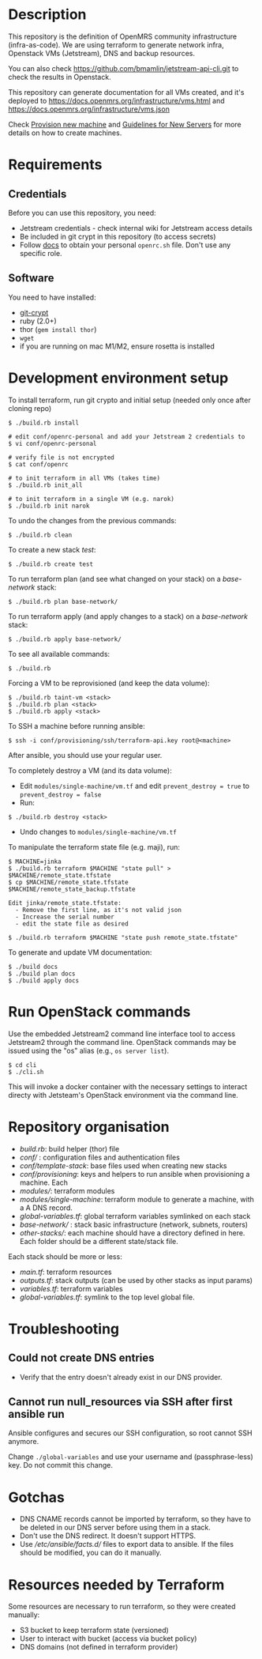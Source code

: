 # Description
This repository is the definition of OpenMRS community infrastructure (infra-as-code).
We are using terraform to generate network infra, Openstack VMs (Jetstream), DNS and backup resources.

You can also check <https://github.com/bmamlin/jetstream-api-cli.git> to check the results in Openstack.

This repository can generate documentation for all VMs created, and it's deployed to
<https://docs.openmrs.org/infrastructure/vms.html> and <https://docs.openmrs.org/infrastructure/vms.json>

Check [Provision new machine](https://github.com/openmrs/openmrs-contrib-itsmresources/wiki/Provision-new-machine) and [Guidelines for New Servers](https://github.com/openmrs/openmrs-contrib-itsmresources/wiki/Guidelines-for-New-Servers) for more details on how to create machines.



# Requirements
## Credentials
Before you can use this repository, you need:
  - Jetstream credentials - check internal wiki for Jetstream access details
  - Be included in git crypt in this repository (to access secrets)
  - Follow [docs](https://docs.jetstream-cloud.org/ui/cli/auth/) to obtain your personal `openrc.sh` file. Don't use any specific role. 

## Software
You need to have installed:
  - [git-crypt](https://github.com/AGWA/git-crypt/blob/master/INSTALL.md)
  - ruby (2.0+)
  - thor (`gem install thor`)
  - `wget`
  - if you are running on mac M1/M2, ensure rosetta is installed

# Development environment setup
To install terraform, run git crypto and initial setup (needed only once after cloning repo)
```
$ ./build.rb install

# edit conf/openrc-personal and add your Jetstream 2 credentials to 
$ vi conf/openrc-personal

# verify file is not encrypted
$ cat conf/openrc

# to init terraform in all VMs (takes time)
$ ./build.rb init_all

# to init terraform in a single VM (e.g. narok)
$ ./build.rb init narok
```

To undo the changes from the previous commands:
```
$ ./build.rb clean
```

To create a new stack _test_:
```
$ ./build.rb create test
```

To run terraform plan (and see what changed on your stack) on a _base-network_ stack:
```
$ ./build.rb plan base-network/
```

To run terraform apply (and apply changes to a stack) on a _base-network_ stack:
```
$ ./build.rb apply base-network/
```

To see all available commands:
```
$ ./build.rb
```

Forcing a VM to be reprovisioned (and keep the data volume):
```
$ ./build.rb taint-vm <stack>
$ ./build.rb plan <stack>
$ ./build.rb apply <stack>
```

To SSH a machine before running ansible:
```
$ ssh -i conf/provisioning/ssh/terraform-api.key root@<machine>
```
After ansible, you should use your regular user.

To completely destroy a VM (and its data volume):

- Edit `modules/single-machine/vm.tf` and edit `prevent_destroy = true` to `prevent_destroy = false`
- Run:
```
$ ./build.rb destroy <stack>
```
- Undo changes to `modules/single-machine/vm.tf`

To manipulate the terraform state file (e.g. maji), run:
```
$ MACHINE=jinka
$ ./build.rb terraform $MACHINE "state pull" > $MACHINE/remote_state.tfstate
$ cp $MACHINE/remote_state.tfstate $MACHINE/remote_state_backup.tfstate

Edit jinka/remote_state.tfstate:
  - Remove the first line, as it's not valid json
  - Increase the serial number
  - edit the state file as desired

$ ./build.rb terraform $MACHINE "state push remote_state.tfstate" 
```


To generate and update VM documentation:
```
$ ./build docs
$ ./build plan docs
$ ./build apply docs
```

# Run OpenStack commands

Use the embedded Jetstream2 command line interface tool to access Jetstream2 through the command line.
OpenStack commands may be issued using the "os" alias (e.g., `os server list`).

```
$ cd cli
$ ./cli.sh
```

This will invoke a docker container with the necessary settings to interact directy with Jetsteam's
OpenStack environment via the command line.

# Repository organisation
  - _build.rb_: build helper (thor) file
  - _conf/_ : configuration files and authentication files
  - _conf/template-stack_: base files used when creating new stacks
  - _conf/provisioning_: keys and helpers to run ansible when provisioning a machine. Each
  - _modules/_: terraform modules
  - _modules/single-machine_: terraform module to generate a machine, with a A DNS record.
  - _global-variables.tf_: global terraform variables symlinked on each stack
  - _base-network/_ : stack basic infrastructure (network, subnets, routers)
  - _other-stacks/_: each machine should have a directory defined in here. Each folder should be a different state/stack file.

Each stack should be more or less:
  - _main.tf_: terraform resources
  - _outputs.tf_: stack outputs (can be used by other stacks as input params)
  - _variables.tf_: terraform variables
  - _global-variables.tf_: symlink to the top level global file.

# Troubleshooting

## Could not create DNS entries
- Verify that the entry doesn't already exist in our DNS provider.

## Cannot run null_resources via SSH after first ansible run
Ansible configures and secures our SSH configuration, so root cannot SSH anymore.

Change `./global-variables` and use your username and (passphrase-less) key. Do not commit this change.



# Gotchas
  - DNS CNAME records cannot be imported by terraform, so they have to be deleted in our DNS server before using them in a stack.
  - Don't use the DNS redirect. It doesn't support HTTPS.
  - Use _/etc/ansible/facts.d/_ files to export data to ansible. If the files should be modified, you can do it manually.

# Resources needed by Terraform
Some resources are necessary to run terraform, so they were created manually:
  - S3 bucket to keep terraform state (versioned)
  - User to interact with bucket (access via bucket policy)
  - DNS domains (not defined in terraform provider)
